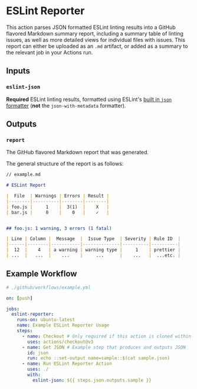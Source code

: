 # ESLint Reporter

This action parses JSON formatted ESLint linting results into a GitHub flavored Markdown summary report, including a summary table of linting issues, as well as more detailed views for individual files with issues. This report can either be uploaded as an `.md` artifact, or added as a summary to the relevant job in your Actions run.

## Inputs

### `eslint-json`

**Required** ESLint linting results, formatted using ESLint's [built in `json` formatter](https://eslint.org/docs/latest/user-guide/formatters/#json) (**not** the `json-with-metadata` formatter).

## Outputs

### `report`

The GitHub flavored Markdown report that was generated.

The general structure of the report is as follows:
```md
// example.md

# ESLint Report

|  File  | Warnings | Errors | Result |
|--------|----------|--------|--------|
| foo.js |     1    |  3(1)  |    X   |
| bar.js |     0    |    0   |    ✓   |


## foo.js: 1 warning, 3 errors (1 fatal)

| Line | Column |  Message  |  Issue Type  | Severity | Rule ID  |
|------|--------|-----------|--------------|----------|----------|
|  12  |    4   | a warning | warning type |     1    | prettier |
| ...  |   ...  |    ...    |     ...      |    ...   |  ...etc. |

```
## Example Workflow

```yaml
# ./github/workflows/example.yml

on: [push]

jobs:
  eslint-reporter:
    runs-on: ubuntu-latest
    name: Example ESLint Reporter Usage
    steps:
      - name: Checkout # Only required if this action is cloned within within a private repo
        uses: actions/checkout@v3
      - name: Get JSON # Example step that produces and outputs JSON
        id: json
        run: echo ::set-output name=sample::$(cat sample.json)
      - name: Run ESLint Reporter Action
        uses: ./
        with:
          eslint-json: ${{ steps.json.outputs.sample }}
```
